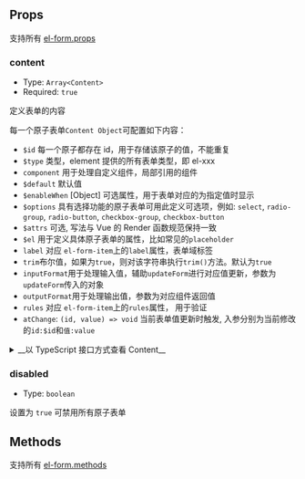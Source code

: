 ## Props

支持所有
<a target="_blank" href="https://element.eleme.io/#/zh-CN/component/form#form-attributes">
el-form.props
</a>

### content

* Type: `Array<Content>`
* Required: `true`

定义表单的内容

每一个原子表单`Content Object`可配置如下内容：

* `$id` 每一个原子都存在 id，用于存储该原子的值，不能重复
* `$type` 类型，element 提供的所有表单类型，即 el-xxx
* `component` 用于处理自定义组件，局部引用的组件
* `$default` 默认值
* `$enableWhen` [Object] 可选属性，用于表单对应的为指定值时显示
* `$options` 具有选择功能的原子表单可用此定义可选项，例如: `select`, `radio-group`, `radio-button`, `checkbox-group`, `checkbox-button`
* `$attrs` 可选, 写法与 Vue 的 Render 函数规范保持一致
* `$el` 用于定义具体原子表单的属性，比如常见的`placeholder`
* `label` 对应 `el-form-item`上的`label`属性，表单域标签
* `trim`布尔值，如果为`true`，则对该字符串执行`trim()`方法。默认为`true`
* `inputFormat`用于处理输入值，辅助`updateForm`进行对应值更新，参数为`updateForm`传入的对象
* `outputFormat`用于处理输出值，参数为对应组件返回值
* `rules` 对应 `el-form-item`上的`rules`属性， 用于验证
* `atChange`: `(id, value) => void` 当前表单值更新时触发, 入参分别为当前修改的`id:$id`和`值:value`

<details><summary>__以 TypeScript 接口方式查看 Content__</summary>

```ts
interface Content {
  $id: string
  $type: string
  $default?: any
  $enableWhen?: string | number | object | { [k: string]: any } | any
  $options?: Array<Options>
  $attrs?: Record<string, any>
  $el?: object | { [k: string]: any }
  component?: Vue
  label?: string
  trim?: boolean
  inputFormat?: row => any
  outputFormat?: val => any
  rules?: object
  atChange?: (id, value) => void
}

interface Options {
  label: string
  value?: any
}
```

</details>

### disabled

* Type: `boolean`

设置为 `true` 可禁用所有原子表单

## Methods

支持所有
<a target="_blank" href="https://element.eleme.io/#/zh-CN/component/form#form-methods">
el-form.methods
</a>
